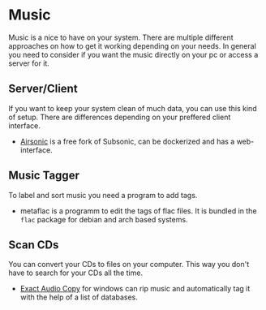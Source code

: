 # Music

Music is a nice to have on your system.
There are multiple different approaches on how to get it working depending on
your needs.
In general you need to consider if you want the music directly on your pc or
access a server for it.

## Server/Client

If you want to keep your system clean of much data, you can use this kind of setup.
There are differences depending on your preffered client interface.

- [Airsonic](airsonic.md) is a free fork of Subsonic, can be dockerized and has
  a web-interface.

## Music Tagger

To label and sort music you need a program to add tags.

- metaflac is a programm to edit the tags of flac files. It is bundled in the
`flac` package for debian and arch based systems.

## Scan CDs

You can convert your CDs to files on your computer.
This way you don't have to search for your CDs all the time.

- [Exact Audio Copy](https://www.exactaudiocopy.de) for windows can rip music and automatically
tag it with the help of a list of databases.
